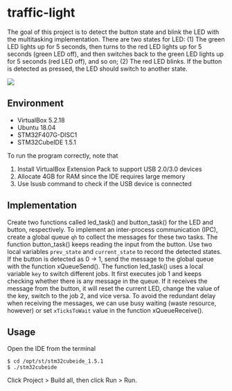 # traffic-light
The goal of this project is to detect the button state and blink the LED with the multitasking implementation. There are two states for LED: (1) The green LED lights up for 5 seconds, then turns to the red LED lights up for 5 seconds (green LED off), and then switches back to the green LED lights up for 5 seconds (red LED off), and so on; (2) The red LED blinks. If the button is detected as pressed, the LED should switch to another state. 

![](https://github.com/chuang76/traffic-light/blob/main/demo.gif)



## Environment

- VirtualBox 5.2.18 
- Ubuntu 18.04
- STM32F407G-DISC1
- STM32CubeIDE 1.5.1

To run the program correctly, note that

1. Install VirtualBox Extension Pack to support USB 2.0/3.0 devices
2. Allocate 4GB for RAM since the IDE requires large memory 
3. Use lsusb command to check if the USB device is connected 



## Implementation

Create two functions called led_task() and button_task() for the LED and button, respectively. To implement an inter-process communication (IPC), create a global queue `qh` to collect the messages for these two tasks. The function button_task() keeps reading the input from the button. Use two local variables `prev_state` and `current_state` to record the detected states. If the button is detected as 0 -> 1, send the message to the global queue with the function xQueueSend(). The function led_task() uses a local variable `key` to switch different jobs. It first executes job 1 and keeps checking whether there is any message in the queue. If it receives the message from the button, it will reset the current LED, change the value of the key, switch to the job 2, and vice versa. To avoid the redundant delay when receiving the messages, we can use busy waiting (waste resource, however) or set `xTicksToWait` value in the function xQueueReceive(). 



## Usage

Open the IDE from the terminal

```
$ cd /opt/st/stm32cubeide_1.5.1
$ ./stm32cubeide
```

Click Project > Build all, then click Run > Run. 